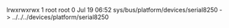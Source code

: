 lrwxrwxrwx 1 root root 0 Jul 19 06:52 sys/bus/platform/devices/serial8250 -> ../../../devices/platform/serial8250
